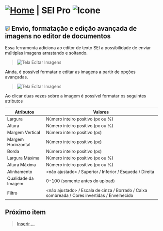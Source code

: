# [![Home](../img/home.png)](../) |  SEI Pro ![Icone](../img/icon-32.png)

## ![SEI Pro Editar Imagens](../img/icon-editarimagens.png) Envio, formatação e edição avançada de imagens no editor de documentos

Essa ferramenta adiciona ao editor de texto SEI a possibilidade de enviar múltiplas imagens arrastando e soltando.

> ![Tela Editar Imagens](../img/tela-editarimagens.gif) 

Ainda, é possível formatar e editar as imagens a partir de opções avançadas.

> ![Tela Editar Imagens](../img/tela-editarimagens1.gif) 

Ao clicar duas vezes sobre a imagem é possível formatar os seguintes atributos

| **Atributos** | **Valores** |
| ------------------- | ------------------- |
| Largura | Número inteiro positivo (px ou %) |
| Altura | Número inteiro positivo (px ou %)  |
| Margem Vertical | Número inteiro positivo (px)  |
| Margem Horinzontal | Número inteiro positivo (px)  |
| Borda | Número inteiro positivo (px) |
| Largura Máxima | Número inteiro positivo (px ou %) |
| Altura Máxima | Número inteiro positivo (px ou %) |
| Alinhamento | <não ajustado> / Superior / Inferior / Esqueda / Direita |
| Qualidade da Imagem | 0-100 (somente antes do upload) |
| Filtro | <não ajustado> / Escala de cinza / Borrado / Caixa sombreada / Cores invertidas / Envelhecido |

## Próximo item

> [Inserir ...](../pages/PAGE.md)
